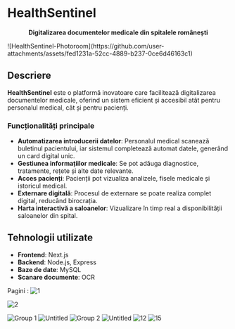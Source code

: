 # HealthSentinel

<p align="center">
  <strong>Digitalizarea documentelor medicale din spitalele românești</strong>
</p>
![HealthSentinel-Photoroom](https://github.com/user-attachments/assets/fed1231a-52cc-4889-b237-0ce6d46163c1)

## Descriere

**HealthSentinel** este o platformă inovatoare care facilitează digitalizarea documentelor medicale, oferind un sistem eficient și accesibil atât pentru personalul medical, cât și pentru pacienți.

### Funcționalități principale
- **Automatizarea introducerii datelor**: Personalul medical scanează buletinul pacientului, iar sistemul completează automat datele, generând un card digital unic.
- **Gestiunea informațiilor medicale**: Se pot adăuga diagnostice, tratamente, rețete și alte date relevante.
- **Acces pacienți**: Pacienții pot vizualiza analizele, fisele medicale și istoricul medical.
- **Externare digitală**: Procesul de externare se poate realiza complet digital, reducând birocrația.
- **Harta interactivă a saloanelor**: Vizualizare în timp real a disponibilității saloanelor din spital.

## Tehnologii utilizate
- **Frontend**: Next.js
- **Backend**: Node.js, Express
- **Baze de date**: MySQL
- **Scanare documente**:  OCR



Pagini :
![1](https://github.com/user-attachments/assets/65b13e01-2e8c-4d5f-86a2-1d6a4768476d)

![2](https://github.com/user-attachments/assets/8e874f11-616b-4365-9c5f-cd659394ea15)

![Group 1](https://github.com/user-attachments/assets/e5017e48-041d-4442-b91f-280a00c1c5c8)
![Untitled](https://github.com/user-attachments/assets/4e2e58ae-45f8-4981-96fb-1d845df31ec3)
![Group 2](https://github.com/user-attachments/assets/9352145c-308b-4e77-8351-700da54938e3)
![Untitled](https://github.com/user-attachments/assets/d08a88f5-93f5-4ad2-931e-e5a5e133b498)
![12](https://github.com/user-attachments/assets/ac010cf5-a613-4c59-8d99-535edd9c1188)
![15](https://github.com/user-attachments/assets/83418539-489b-4a9f-9bf9-6803eb06cd6b)
